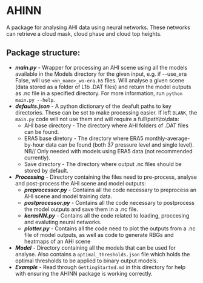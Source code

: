 # AHINN
A package for analysing AHI data using neural networks. These networks can retrieve a cloud mask, cloud phase and cloud top heights.

## Package structure:
* ***main.py*** - Wrapper for processing an AHI scene using all the models available in the Models directory for the given input, e.g. if --use_era False, will use `<nn_name>_wo-era.h5` files. Will analyse a given scene (data stored as a folder of L1b .DAT files) and return the model outputs as .nc file in a specified directory. For more information, run `python main.py --help`.
* ***defaults.json*** - A python dictionary of the deafult paths to key directories. These can be set to make processing easier. If left `BLANK`, the `main.py` code will not use them and will require a full\path\to\data:
  * AHI base directory - The directory where AHI folders of .DAT files can be found.
  * ERA5 base diretory - The directory where ERA5 monthly-average-by-hour data can be found (both 37 pressure level and single level). NB// Only needed with models using ERA5 data (not recommended currently).
  * Save directory - The directory where output .nc files should be stored by default.
* ***Processing*** - Directory containing the files need to pre-process, analyse and post-process the AHI scene and model outputs:
  * ***preprocessor.py*** - Contains all the code necessary to preprocess an AHI scene and model training data.
  * ***postprocessor.py*** - Contains all the code necessary to postprocess the model outputs and save them in a .nc file.
  * ***kerasNN.py*** - Contains all the code related to loading, proccesing and evaluting neural networks.
  * ***plotter.py*** - Contains all the code need to plot the outputs from a .nc file of model outputs, as well as code to generate RBGs and heatmaps of an AHI scene
* ***Model*** - Directory containing all the models that can be used for analyse. Also contains a `optimal_thresholds.json` file which holds the optimal thresholds to be applied to binary output models.
* ***Example*** - Read through `GettingStarted.md` in this directory for help with ensuring the AHINN package is working correctly.
